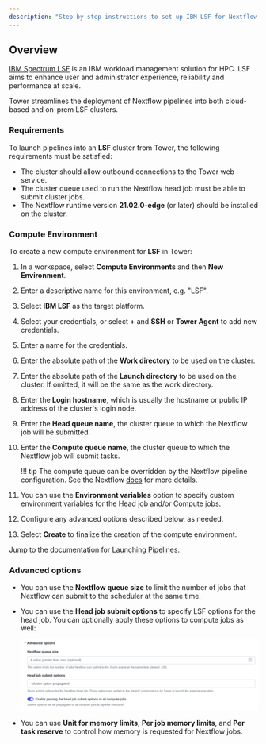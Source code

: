 ```yaml
---
description: "Step-by-step instructions to set up IBM LSF for Nextflow Tower."
---
```


## Overview

[IBM Spectrum LSF](https://www.ibm.com/products/hpc-workload-management/details) is an IBM workload management solution for HPC. LSF aims to enhance user and administrator experience, reliability and performance at scale.

Tower streamlines the deployment of Nextflow pipelines into both cloud-based and on-prem LSF clusters.

### Requirements

To launch pipelines into an **LSF** cluster from Tower, the following requirements must be satisfied:

- The cluster should allow outbound connections to the Tower web service.
- The cluster queue used to run the Nextflow head job must be able to submit cluster jobs.
- The Nextflow runtime version **21.02.0-edge** (or later) should be installed on the cluster.

### Compute Environment

To create a new compute environment for **LSF** in Tower:

1. In a workspace, select **Compute Environments** and then **New Environment**.

2. Enter a descriptive name for this environment, e.g. "LSF".

3. Select **IBM LSF** as the target platform.

4. Select your credentials, or select **+** and **SSH** or **Tower Agent** to add new credentials.

5. Enter a name for the credentials.

6. Enter the absolute path of the **Work directory** to be used on the cluster.

7. Enter the absolute path of the **Launch directory** to be used on the cluster. If omitted, it will be the same as the work directory.

8. Enter the **Login hostname**, which is usually the hostname or public IP address of the cluster's login node.

9. Enter the **Head queue name**, the cluster queue to which the Nextflow job will be submitted.

10. Enter the **Compute queue name**, the cluster queue to which the Nextflow job will submit tasks.

    !!! tip
        The compute queue can be overridden by the Nextflow pipeline configuration. See the Nextflow [docs](https://www.nextflow.io/docs/latest/process.html#queue) for more details.

11. You can use the **Environment variables** option to specify custom environment variables for the Head job and/or Compute jobs.

12. Configure any advanced options described below, as needed.

13. Select **Create** to finalize the creation of the compute environment.

Jump to the documentation for [Launching Pipelines](../launch/launchpad.md).

### Advanced options

- You can use the **Nextflow queue size** to limit the number of jobs that Nextflow can submit to the scheduler at the same time.

- You can use the **Head job submit options** to specify LSF options for the head job. You can optionally apply these options to compute jobs as well:

  ![](_images/head_job_propagation.png)

- You can use **Unit for memory limits**, **Per job memory limits**, and **Per task reserve** to control how memory is requested for Nextflow jobs.
